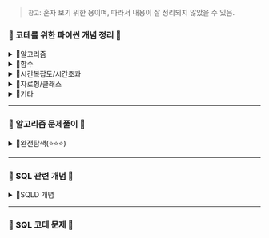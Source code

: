 > `참고`: 혼자 보기 위한 용이며, 따라서 내용이 잘 정리되지 않았을 수 있음.

### 🩷 코테를 위한 파이썬 개념 정리 🩷
<details>
<summary>📂알고리즘</summary>
  
- [누적합 알고리즘 (Prefix Sum Algorithm)](https://github.com/SeoMiYoung/miyoung-zone/issues/17)
- [Maximum Subarray Problem 을 푸는 방법: Brute-force Algorithm & Kadane Algorithm](https://github.com/SeoMiYoung/miyoung-zone/issues/19)
- [그리디 알고리즘(탐욕법, Greedy Algorithm)](https://github.com/SeoMiYoung/miyoung-zone/issues/26)
- [스택/큐](https://github.com/SeoMiYoung/miyoung-zone/issues/42)
- [프로그래밍에서 그래프를 표현하는 방법 2가지](https://github.com/SeoMiYoung/miyoung-zone/issues/43)
- [DFS](https://github.com/SeoMiYoung/miyoung-zone/issues/44)
- [BFS](https://github.com/SeoMiYoung/miyoung-zone/issues/46)
- [BFS와 DFS의 비교](https://github.com/SeoMiYoung/miyoung-zone/issues/47)
- [정렬 알고리즘 모음](https://github.com/SeoMiYoung/miyoung-zone/issues/51)
- [이진탐색 개념](https://github.com/SeoMiYoung/miyoung-zone/issues/53)
- [이진탐색 라이브러리 bisect](https://github.com/SeoMiYoung/miyoung-zone/issues/54)
- [파라메트릭 서치 (Parametric Search)](https://github.com/SeoMiYoung/miyoung-zone/issues/57)
- [[이취코/p208] 다이나믹 프로그래밍](https://github.com/SeoMiYoung/miyoung-zone/issues/58)
- [[이취코/p217] 1로 만들기, DP](https://github.com/SeoMiYoung/miyoung-zone/issues/59)
- [모든 경우의 수 구하기](https://github.com/SeoMiYoung/miyoung-zone/issues/66)
</details>
<details>
<summary>📂함수</summary>

- [대소문자 변환](https://github.com/SeoMiYoung/miyoung-zone/issues/2)
- [파이썬 내장 함수를 사용해서 정렬하기](https://github.com/SeoMiYoung/miyoung-zone/issues/3)
- [split()과 split(' ')](https://github.com/SeoMiYoung/miyoung-zone/issues/4)
- [평균 계산, round함수, math.ceil()과 math.floor()함수](https://github.com/SeoMiYoung/miyoung-zone/issues/5)
- [배열에서 특정 값의 인덱스 찾기 - index()](https://github.com/SeoMiYoung/miyoung-zone/issues/8)
- [zfill(), rjust(), ljust()](https://github.com/SeoMiYoung/miyoung-zone/issues/9)
- [2진수, 8진수, 16진수 변환](https://github.com/SeoMiYoung/miyoung-zone/issues/10)
- [순서를 뒤집는 여러가지 방법](https://github.com/SeoMiYoung/miyoung-zone/issues/15)
- [.join() 메서드](https://github.com/SeoMiYoung/miyoung-zone/issues/16)
- [hash() 내장 함수](https://github.com/SeoMiYoung/miyoung-zone/issues/22)
- [startswith(), endswith()](https://github.com/SeoMiYoung/miyoung-zone/issues/24)
- [min(), max()](https://github.com/SeoMiYoung/miyoung-zone/issues/31)
- [len()](https://github.com/SeoMiYoung/miyoung-zone/issues/32)
- [문자열을 연결하는 두가지 방법 - join(), +연산자](https://github.com/SeoMiYoung/miyoung-zone/issues/35)
- [문자를 어떻게 대응되는 숫자로 변환할까?](https://github.com/SeoMiYoung/miyoung-zone/issues/37)
- [함수 형태](https://github.com/SeoMiYoung/miyoung-zone/issues/60)
- [파이썬의 형변환](https://github.com/SeoMiYoung/miyoung-zone/issues/63)
- [zip()](https://github.com/SeoMiYoung/miyoung-zone/issues/64)
- [enumerate()](https://github.com/SeoMiYoung/miyoung-zone/issues/67)
- [strip()](https://github.com/SeoMiYoung/miyoung-zone/issues/70)
- [replace()](https://github.com/SeoMiYoung/miyoung-zone/issues/71)
- [permutations, combinations 순열과 조합](https://github.com/SeoMiYoung/miyoung-zone/issues/78)
</details>
<details>
<summary>📂시간복잡도/시간초과</summary>

- [for문 구조에 따른 알고리즘 효율성 비교](https://github.com/SeoMiYoung/miyoung-zone/issues/1)
- [시간초과 해결 --> map()의 두번째 인자?, set()의 개념](https://github.com/SeoMiYoung/miyoung-zone/issues/6)
- [[D2/1859] 시간 초과... => 뒤에서부터 접근하는 방식은 어떨까?](https://github.com/SeoMiYoung/miyoung-zone/issues/18)
- [[hash/완주하지 못한 선수] remove함수로 인한, 파이썬 효율성 테스트 실패](https://github.com/SeoMiYoung/miyoung-zone/issues/20)
- [복잡도란 무엇일까?](https://github.com/SeoMiYoung/miyoung-zone/issues/25)
- [[hash/전화번호 목록] 왜 이중 for문을 사용하고도 시간초과가 발생하지 않았을까?](https://github.com/SeoMiYoung/miyoung-zone/issues/65)
</details>
<details>
<summary>📂자료형/클래스</summary>

- [리스트](https://github.com/SeoMiYoung/miyoung-zone/issues/11)
- [딕셔너리](https://github.com/SeoMiYoung/miyoung-zone/issues/21)
- [Counter (collections 모듈에 포함된 클래스)](https://github.com/SeoMiYoung/miyoung-zone/issues/23)
- [리스트와 튜플 비교](https://github.com/SeoMiYoung/miyoung-zone/issues/38)
- [2차원 배열 채우기](https://github.com/SeoMiYoung/miyoung-zone/issues/39)
- [집합](https://github.com/SeoMiYoung/miyoung-zone/issues/56)
- [set()의 개념](https://github.com/SeoMiYoung/miyoung-zone/issues/6)
- [리스트 컴프리헨션](https://github.com/SeoMiYoung/miyoung-zone/issues/69)
</details>
<details>
<summary>📂기타</summary>

- [base64 인코딩 원리](https://github.com/SeoMiYoung/miyoung-zone/issues/7)
- [파이썬에서 메모리 재할당이 일어나지 않는 경우](https://github.com/SeoMiYoung/miyoung-zone/issues/13)
- [깊은복사, 얕은복사](https://github.com/SeoMiYoung/miyoung-zone/issues/14)
- [/과 //의 차이](https://github.com/SeoMiYoung/miyoung-zone/issues/27)
- [코딩테스트에서 숫자를 입력받는 방법](https://github.com/SeoMiYoung/miyoung-zone/issues/28)
- [문자열과 변수를 합해서 결과를 출력하는 방법](https://github.com/SeoMiYoung/miyoung-zone/issues/29)
- [우리는 문제를 풀기전에 입력 제한을 먼저 봐야한다.](https://github.com/SeoMiYoung/miyoung-zone/issues/30)
- [파이썬의 while문 - 반복, 무한반복](https://github.com/SeoMiYoung/miyoung-zone/issues/33)
- [파이썬의 반복문에서 사용할 수 있는 제어문](https://github.com/SeoMiYoung/miyoung-zone/issues/34)
- [멤버십 테스트 - in, not in](https://github.com/SeoMiYoung/miyoung-zone/issues/36)
- [global 키워드란?](https://github.com/SeoMiYoung/miyoung-zone/issues/41)
- [출력에서의 end 매개변수](https://github.com/SeoMiYoung/miyoung-zone/issues/45)
- [input으로 들어오는 값을 나눠서 저장하려면?](https://github.com/SeoMiYoung/miyoung-zone/issues/49)
- [swap](https://github.com/SeoMiYoung/miyoung-zone/issues/52)
- [빠르게 입력받기 - input()대신 sys 라이브러리](https://github.com/SeoMiYoung/miyoung-zone/issues/55)
- [파이썬의 연산자 - 비교연산자, 논리연산자](https://github.com/SeoMiYoung/miyoung-zone/issues/61)
- [for in 순회](https://github.com/SeoMiYoung/miyoung-zone/issues/62)
- [지역변수, 전역변수, nonlocal, global](https://github.com/SeoMiYoung/miyoung-zone/issues/81)
</details>

----------------------------------------------------------------------------------------------------------------------

### 💙 알고리즘 문제풀이 💙
<details>
<summary>📂완전탐색(⭐⭐⭐)</summary>
  
> 보통 간단한 문제 --> 반복문 활용 <br/>
> 복잡한 문제 --> 재귀 활용(물론 재귀 외의 방법도 있긴 함)
  
- [최소직사각형](https://github.com/SeoMiYoung/miyoung-zone/issues/76) `프로그래머스` [<문제 링크>](https://school.programmers.co.kr/learn/courses/30/lessons/86491)
- [모의고사](https://github.com/SeoMiYoung/miyoung-zone/issues/77) `프로그래머스` [<문제 링크>](https://school.programmers.co.kr/learn/courses/30/lessons/42840)
- [소수찾기](https://github.com/SeoMiYoung/miyoung-zone/issues/79) `프로그래머스` [<문제 링크>](https://school.programmers.co.kr/learn/courses/30/lessons/42839)
- [카펫](https://github.com/SeoMiYoung/miyoung-zone/issues/80) `프로그래머스` [<문제 링크>](https://school.programmers.co.kr/learn/courses/30/lessons/42842)
- [피로도](https://github.com/SeoMiYoung/miyoung-zone/issues/72) `프로그래머스` [<문제 링크>](https://school.programmers.co.kr/learn/courses/30/lessons/87946)
- [전력망을 둘로 나누기]() `프로그래머스` [<문제 링크>](https://school.programmers.co.kr/learn/courses/30/lessons/86971)
- [모음사전]() `프로그래머스` [<문제 링크>](https://school.programmers.co.kr/learn/courses/30/lessons/84512)
</details>

----------------------------------------------------------------------------------------------------------------------

### 🧡 SQL 관련 개념 🧡
<details>
<summary>📂SQLD 개념</summary>
  
- [1.1 데이터 모델의 이해](https://github.com/SeoMiYoung/miyoung-zone/issues/83)
- [1.2 엔터티](https://github.com/SeoMiYoung/miyoung-zone/issues/84)
- [1.3 속성, 1.4 도메인](https://github.com/SeoMiYoung/miyoung-zone/issues/85)
- [1.5 식별자](https://github.com/SeoMiYoung/miyoung-zone/issues/86)
- [2.1 정규화](https://github.com/SeoMiYoung/miyoung-zone/issues/87)
- [2.2 관계와 조인의 이해](https://github.com/SeoMiYoung/miyoung-zone/issues/88)
- [2.4 Null 속성의 이해](https://github.com/SeoMiYoung/miyoung-zone/issues/89)
- [2.5 본질식별자 VS. 인조식별자](https://github.com/SeoMiYoung/miyoung-zone/issues/90)
- [3.1 관계형 데이터베이스 개요](https://github.com/SeoMiYoung/miyoung-zone/issues/91)
- [3.2 SELECT문](https://github.com/SeoMiYoung/miyoung-zone/issues/92)
- [3.3 함수 - 문자열을 다루는 SQL함수](https://github.com/SeoMiYoung/miyoung-zone/issues/93)
- [3.3 함수 - Null 관련 함수](https://github.com/SeoMiYoung/miyoung-zone/issues/94)
- [3.4 WHERE절](https://github.com/SeoMiYoung/miyoung-zone/issues/95)
- [*, COUNT(컬럼명), COUNT(*)](https://github.com/SeoMiYoung/miyoung-zone/issues/96)
- [왜 NULL을 다룰 때는 일반적인 비교 연산자 =를 사용할 수 없을까](https://github.com/SeoMiYoung/miyoung-zone/issues/97)
- [3.5 GROUP BY절, DISTINCT, HAVING절](https://github.com/SeoMiYoung/miyoung-zone/issues/98)
- [3.7 조인](https://github.com/SeoMiYoung/miyoung-zone/issues/99)
- [테이블 병합 - (1) JOIN, (2) UNION](https://github.com/SeoMiYoung/miyoung-zone/issues/100)
- [BETWEEN A AND B - 문자열의 대소 비교](https://github.com/SeoMiYoung/miyoung-zone/issues/101)
- [외래키(FK), KEY의 개념](https://github.com/SeoMiYoung/miyoung-zone/issues/102)
- [교차 엔터티](https://github.com/SeoMiYoung/miyoung-zone/issues/103)
- [4.1 서브쿼리](https://github.com/SeoMiYoung/miyoung-zone/issues/104)
- [TO_CHAR()과 DATE가 보통 함께 사용되는 이유](https://github.com/SeoMiYoung/miyoung-zone/issues/105)
- [4.1 중첩 서브쿼리](https://github.com/SeoMiYoung/miyoung-zone/issues/106)
- [4.3 그룹함수](https://github.com/SeoMiYoung/miyoung-zone/issues/107)
- [4.4 윈도우 함수](https://github.com/SeoMiYoung/miyoung-zone/issues/109)
- [4.5 Top N 쿼리](https://github.com/SeoMiYoung/miyoung-zone/issues/108)
- [4.6 계층형 질의와 셀프 조인](https://github.com/SeoMiYoung/miyoung-zone/issues/110)
- [4.7 PIVOT절과 UNPIVOT절](https://github.com/SeoMiYoung/miyoung-zone/issues/111)
- [4.8 정규표현식](https://github.com/SeoMiYoung/miyoung-zone/issues/112)
- [트랜잭션, COMMIT, ROLLBACK, SAVEPOINT](https://github.com/SeoMiYoung/miyoung-zone/issues/113)
- [5.3 DDL (참조 무결성 제약조건), DCL](https://github.com/SeoMiYoung/miyoung-zone/issues/114)
- [5.3 DDL - DROP / TRUNCATE / DELETE의 차이](https://github.com/SeoMiYoung/miyoung-zone/issues/115)
- [CONSTRAINT(제약 조건)](https://github.com/SeoMiYoung/miyoung-zone/issues/116)
- [INDEX](https://github.com/SeoMiYoung/miyoung-zone/issues/117)
- [UNDO, REDO](https://github.com/SeoMiYoung/miyoung-zone/issues/118)
</details>

----------------------------------------------------------------------------------------------------------------------

### 💚 SQL 코테 문제 💚






















